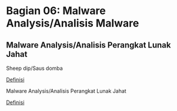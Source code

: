# Bagian 06: Malware Analysis/Analisis Malware

## Malware Analysis/Analisis Perangkat Lunak Jahat

Sheep dip/Saus domba

[Definisi](../definitions/definitions_S.md#sheep-dip)

Malware Analysis/Analisis Perangkat Lunak Jahat

[Definisi](../definitions/definitions_M.md#malware-analisis)
